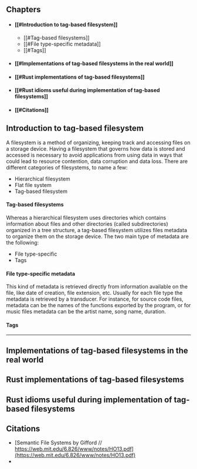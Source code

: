 ## Chapters
+ #### [[#Introduction to tag-based filesystem]]
	+ [[#Tag-based filesystems]]
	+ [[#File type-specific metadata]]
	+ [[#Tags]]
+ #### [[#Implementations of tag-based filesystems in the real world]]
+ #### [[#Rust implementations of tag-based filesystems]]
+ #### [[#Rust idioms useful during implementation of tag-based filesystems]]
+ #### [[#Citations]]
## Introduction to tag-based filesystem
A filesystem is a method of organizing, keeping track and accessing files on a storage device. Having a filesystem that governs how data is stored and accessed is necessary to avoid applications from using data in ways that could lead to resource contention, data corruption and data loss. There are different categories of filesystems, to name a few:
- Hierarchical filesystem
- Flat file system
- Tag-based filesystem

#### Tag-based filesystems
Whereas a hierarchical filesystem uses directories which contains information about files and other directories (called subdirectories) organized in a tree structure, a tag-based filesystem utilizes files metadata to organize them on the storage device. The two main type of metadata are the following:
- File type-specific
- Tags

#### File type-specific metadata
This kind of metadata is retrieved directly from information available on the file, like date of creation, file extension, etc. Usually for each file type the metadata is retrieved by a transducer. For instance, for source code files, metadata can be the names of the functions exported by the program, or for music files metadata can be the artist name, song name, duration.

#### Tags




-----------------------------------
## Implementations of tag-based filesystems in the real world

## Rust implementations of tag-based filesystems

## Rust idioms useful during implementation of tag-based filesystems

## Citations
- [Semantic File Systems by Gifford // https://web.mit.edu/6.826/www/notes/HO13.pdf](https://web.mit.edu/6.826/www/notes/HO13.pdf)
- 